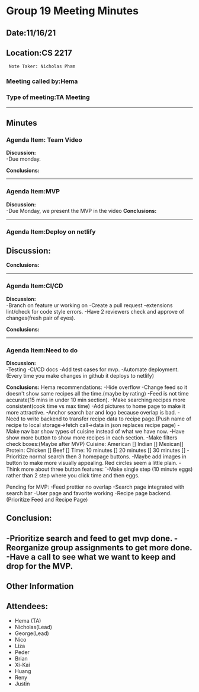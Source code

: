 # Group 19 Meeting Minutes #
## Date:11/16/21  ##
## Location:CS 2217 ##
     Note Taker: Nicholas Pham

### **Meeting called by:Hema** ###

### **Type of meeting:TA Meeting**  ###
--------------------------------------

## Minutes ##

### Agenda Item: Team Video ###

**Discussion:**  
-Due monday.



**Conclusions:**

-------

### Agenda Item:MVP ###

**Discussion:**  
-Due Monday, we present the MVP in the video
**Conclusions:**

-------

### Agenda Item:Deploy on netlify ###

**Discussion:**  
-


**Conclusions:**

-------
### Agenda Item:CI/CD ###

**Discussion:**  
-Branch on feature ur working on
-Create a pull request 
-extensions lint/check for code style errors.
-Have 2 reviewers check and approve of changes(fresh pair of eyes).


**Conclusions:**

-------
### Agenda Item:Need to do ###

**Discussion:**  
-Testing
-CI/CD docs
-Add test cases for mvp.
-Automate deployment.(Every time you make changes in github it deploys to netlify)



**Conclusions:**
Hema recommendations:
-Hide overflow
-Change feed so it doesn't show same recipes all the time.(maybe by rating)
-Feed is not time accurate(15 mins in under 10 min section).
-Make searching recipes more consistent(cook time vs max time)
-Add pictures to home page to make it more attractive.
-Anchor search bar and logo because overlap is bad.
-Need to write backend to transfer recipe data to recipe page.(Push name of recipe to local storage->fetch call->data in json replaces recipe page)
-Make nav bar show types of cuisine instead of what we have now. 
-Have show more button to show more recipes in each section.
-Make filters check boxes:(Maybe after MVP)
Cuisine:
  American []
  Indian  []
  Mexican[]
Protein:
  Chicken []
  Beef []
Time:
10 minutes []
20 minutes []
30 minutes []
-Prioritize normal search then 3 homepage buttons.
-Maybe add images in button to make more visually appealing. Red circles seem a little plain.
-Think more about three button features:
`-Make single step (10 minute eggs) rather than 2 step where you click time and then eggs.


Pending for MVP:
-Feed prettier no overlap
-Search page integrated with search bar
-User page and favorite working
-Recipe page backend.
(Prioritize Feed and Recipe Page)

## Conclusion: ##
-Prioritize search and feed to get mvp done.
-Reorganize group assignments to get more done.
-Have a call to see what we want to keep and drop for the MVP.
-----------------------------------


## Other Information ##


## Attendees: ##

- Hema (TA) 
- Nicholas(Lead) 
- George(Lead) 
- Nico 
- Liza 
- Peder 
- Brian 
- Xi-Kai 
- Huang 
- Reny
- Justin
